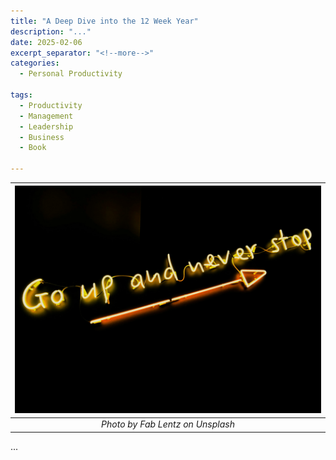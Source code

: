 ```yaml
---
title: "A Deep Dive into the 12 Week Year"
description: "..."
date: 2025-02-06
excerpt_separator: "<!--more-->"
categories:
  - Personal Productivity

tags:
  - Productivity
  - Management
  - Leadership
  - Business
  - Book

---
```


| ![image](/assets/images/fab-lentz-go-up-unsplash.jpg) |
|:--:|
| *Photo by Fab Lentz on Unsplash* |

...
